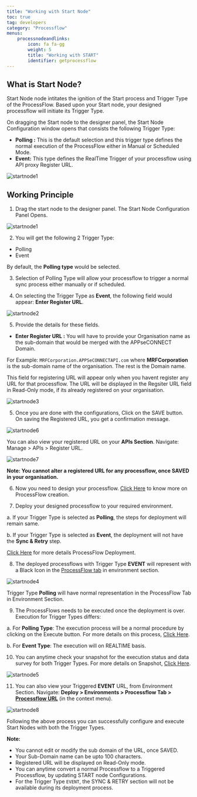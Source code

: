```yaml
---
title: "Working with Start Node"
toc: true
tag: developers
category: "Processflow"
menus: 
    processnodeandlinks:
        icon: fa fa-gg
        weight: 5
        title: "Working with START" 
        identifier: getprocessflow 
---
```


## What is Start Node?

Start Node node intitates the ignition of the Start process and Trigger Type of the ProcessFlow. Based upon your Start node, your designed processflow will initiate its
Trigger Type. 

On dragging the Start node to the designer panel, the Start Node Configuration window opens that consists the following Trigger Type:

- **Polling :** This is the default selection and this trigger type defines the normal execution of the ProcessFlow either in Manual or Scheduled Mode.
- **Event:**  This type defines the RealTime Trigger of your processflow using API proxy Register URL.

![startnode1](\staticfiles\processflow\media\startnode1.PNG)

## Working Principle

1) Drag the start node to the designer panel. The Start Node Configuration Panel Opens.

![startnode1](\staticfiles\processflow\media\startnode1.PNG)

2) You will get the following 2 Trigger Type:

- Polling
- Event

By default, the **Polling type** would be selected.

3) Selection of Polling Type will allow your processflow to trigger a normal sync process either manually or if scheduled.

4) On selecting the Trigger Type as **Event**, the following field would appear: **Enter Register URL**.

![startnode2](\staticfiles\processflow\media\startnode2.PNG)

5) Provide the details for these fields.

- **Enter Register URL :** You will have to provide your Organisation name as the sub-domain that would be merged with the APPseCONNECT Domain. 

For Example: `MRFCorporation.APPSeCONNECTAPI.com` where **MRFCorporation** is the sub-domain name of the organisation. The rest is the Domain name.

This field for registering URL will appear only when you havent register any URL for that processflow. The URL will be displayed in the Regsiter URL field in Read-Only mode, if its already registered on your organisation. 

![startnode3](\staticfiles\processflow\media\startnode3.PNG)

5) Once you are done with the configurations, Click on the SAVE button. On saving the Registered URL, you get a confirmation message. 

![startnode6](\staticfiles\processflow\media\startnode6.PNG)

You can also view your registered URL on your **APIs Section**. Navigate: Manage > APIs > Register URL.

![startnode7](\staticfiles\processflow\media\startnode7.PNG)

**Note: You cannot alter a registered URL for any processflow, once SAVED in your organisation.**

6) Now you need to design your processflow. [Click Here](/processflow/creating-processflow/) to know more on ProcessFlow creation.

7) Deploy your designed processflow to your required environment. 

a. If your Trigger Type is selected as **Polling**, the steps for deployment will remain same.

b. If your Trigger Type is selected as **Event**, the deployment will not have the **Sync & Retry** step.

[Click Here](/processflow/deploying-and-executing-processfloww/#deploying-processflows-to-environment) for more details ProcessFlow Deployment.

8) The deployed processflows with Trigger Type **EVENT** will represent with a Black Icon in the [ProcessFlow tab](/deployment/Environment-Management/#pre-requisites) in environment section.

![startnode4](\staticfiles\processflow\media\startnode4.PNG)

Trigger Type **Polling** will have normal representation in the ProcessFlow Tab in Environment Section. 

9) The ProcessFlows needs to be executed once the deployment is over. Execution for Trigger Types differs:

a. For **Polling Type**: The execution process will be a normal procedure by clicking on the Execute button. For more details on this process, [Click Here](/processflow/deploying-and-executing-processfloww/#executing-deployed-processflow).

b. For **Event Type**: The execution will on REALTIME basis.

10) You can anytime check your snapshot for the execution status and data survey for both Trigger Types. For more details on Snapshot, [Click Here](/processflow/snapshot-processflow/).

![startnode5](\staticfiles\processflow\media\startnode5.PNG)

11) You can also view your Triggered **EVENT** URL, from Environment Section. Navigate: **Deploy > Environments > Processflow Tab > [Processflow URL](/deployment/Environment-Management/#on-premise-environment-details-page)** (in the context menu).

![startnode8](\staticfiles\processflow\media\startnode8.PNG)

Following the above process you can successfully configure and execute Start Nodes with both the Trigger Types.

**Note:**

- You cannot edit or modify the sub domain of the URL, once SAVED.
- Your Sub-Domain name can be upto 100 characters.
- Registered URL will be displayed on Read-Only mode.
- You can anytime convert a normal Processflow to a Triggered Processflow, by updating START node Configurations.
- For the Trigger Type `EVENT`, the SYNC & RETRY section will not be available during its deployment process. 






